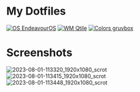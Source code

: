 # My Dotfiles

[![OS EndeavourOS](https://img.shields.io/badge/OS-EndeavourOS-B16286)](https://endeavouros.com/) [![WM Qtile](https://img.shields.io/badge/WM-Qtile-458588)](http://www.qtile.org/) [![Colors gruvbox](https://img.shields.io/badge/Colors-gruvbox-98971A)](https://github.com/morhetz/gruvbox)

# Screenshots

![2023-08-01-113320_1920x1080_scrot](https://github.com/maximilian-franz/dotfiles/assets/80772628/44d6e19e-9798-49b5-a943-0161606dd99c)
![2023-08-01-113415_1920x1080_scrot](https://github.com/maximilian-franz/dotfiles/assets/80772628/7ebf883a-8c9e-4a1d-8d33-c5f7d0709e84)
![2023-08-01-113448_1920x1080_scrot](https://github.com/maximilian-franz/dotfiles/assets/80772628/f0e62a3d-5958-4a07-b56f-a0b851095acf)
